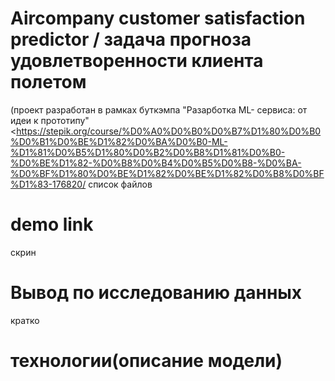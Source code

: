 # Aircompany customer satisfaction predictor / задача прогноза удовлетворенности клиента полетом
(проект разработан в рамках буткэмпа "Разарботка ML- сервиса: от идеи к прототипу" <https://stepik.org/course/%D0%A0%D0%B0%D0%B7%D1%80%D0%B0%D0%B1%D0%BE%D1%82%D0%BA%D0%B0-ML-%D1%81%D0%B5%D1%80%D0%B2%D0%B8%D1%81%D0%B0-%D0%BE%D1%82-%D0%B8%D0%B4%D0%B5%D0%B8-%D0%BA-%D0%BF%D1%80%D0%BE%D1%82%D0%BE%D1%82%D0%B8%D0%BF%D1%83-176820/
список файлов
# demo link 
скрин
# Вывод по исследованию данных
кратко
# технологии(описание модели)
